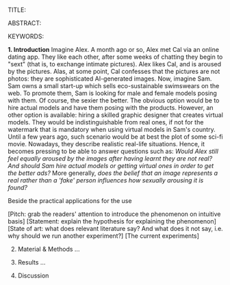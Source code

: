 TITLE: 

ABSTRACT: 

KEYWORDS:  

**1. Introduction**
Imagine Alex. A month ago or so, Alex met Cal via an online dating app. They like each other, after some weeks of chatting they begin to "sext" (that is, to exchange intimate pictures). Alex likes Cal, and is aroused by the pictures. Alas, at some point, Cal confesses that the pictures are not photos: they are sophisticated AI-generated images.
Now, imagine Sam. Sam owns a small start-up which sells eco-sustainable swimswears on the web. To promote them, Sam is looking for male and female models posing with them. Of course, the sexier the better. The obvious option would be to hire actual models and have them posing with the products. However, an other option is available: hiring a skilled graphic designer that creates virtual models. They would be indistinguishable from real ones, if not for the watermark that is mandatory when using virtual models in Sam's country.
Until a few years ago, such scenario would be at best the plot of some sci-fi movie. Nowadays, they describe realistic real-life situations. Hence, it becomes pressing to be able to answer questions such as: _Would Alex still feel equally aroused by the images after having learnt they are not real?_ _And should Sam hire actual models or getting virtual ones in order to get the better ads?_ More generally, _does the belief that an image represents a real rather than a 'fake' person influences how sexually arousing it is found?_

Beside the practical applications for the use


[Pitch: grab the readers' attention to introduce the phenomenon on intuitive basis]
[Statement: explain the hypothesis for explaining the phenomenon]
[State of art: what does relevant literature say? And what does it not say, i.e. why should we run another experiment?]
[The current experiments]

2. Material & Methods
...

3. Results
...

4. Discussion
